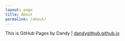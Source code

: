 ```yaml
---
layout: page
title: About
permalink: /about/
---
```


This is GitHub Pages by Dandy | [dandygithub.github.io](https://dandygithub.github.io)
